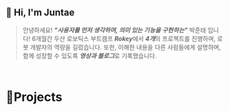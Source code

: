 ## 👋 Hi, I'm Juntae 

> 안녕하세요! ***"사용자를 먼저 생각하며, 의미 있는 기능을 구현하는"*** 박준태 입니다!
> 6개월간 두산 로보틱스 부트캠프 ***Rokey***에서 ***4개***의 프로젝트를 진행하며, 로봇 개발자의 역량을 길렀습니다.
> 또한, 이해한 내용을 다른 사람들에게 설명하며, 함께 성장할 수 있도록 ***영상과 블로그***로 기록했습니다.
<br />

# 📝Projects
